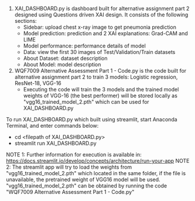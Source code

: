1. XAI_DASHBOARD.py is dashboard built for alternative assignment part 2 designed using Questions driven XAI design. It consists of the following sections:
   - Sidebar: upload chest x-ray image to get pneumonia prediction
   - Model prediction: prediction and 2 XAI explanations: Grad-CAM and LIME
   - Model performance: performance details of model
   - Data: view the first 30 images of Test/Validation/Train datasets
   - About Dataset: dataset description
   - About Model: model description
2. WQF7009 Alternative Assessment Part 1 - Code.py is the code built for alternative assignment part 2 to train 3 models: Logistic regression, ResNet-18, VGG-16
   - Executing the code will train the 3 models and the trained model weights of VGG-16 (the best performer) will be stored locally as "vgg16_trained_model_2.pth" which can be used for XAI_DASHBOARD.py

To run XAI_DASHBOARD.py which built using streamlit, start Anaconda Terminal, and enter commands below:
- cd \<filepath of XAI_DASHBOARD.py>
- streamlit run XAI_DASHBOARD.py

NOTE 1: Further information for execution is available in: https://docs.streamlit.io/develop/concepts/architecture/run-your-app
NOTE 2: The streamlit app will try to load the weights from "vgg16_trained_model_2.pth" which located in the same folder, if the file is unavailable, the pretrained weight of VGG16 model will be used. "vgg16_trained_model_2.pth" can be obtained by running the code "WQF7009 Alternative Assessment Part 1 - Code.py"

